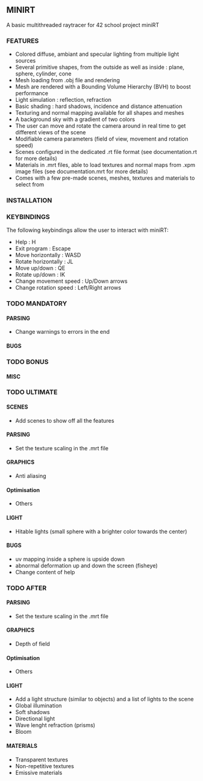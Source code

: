 ## MINIRT

A basic multithreaded raytracer for 42 school project miniRT


### FEATURES

- Colored diffuse, ambiant and specular lighting from multiple light sources
- Several primitive shapes, from the outside as well as inside : plane, sphere, cylinder, cone
- Mesh loading from .obj file and rendering
- Mesh are rendered with a Bounding Volume Hierarchy (BVH) to boost performance
- Light simulation : reflection, refraction
- Basic shading : hard shadows, incidence and distance attenuation
- Texturing and normal mapping available for all shapes and meshes
- A background sky with a gradient of two colors
- The user can move and rotate the camera around in real time to get different views of the scene
- Modifiable camera parameters (field of view, movement and rotation speed)
- Scenes configured in the dedicated .rt file format (see documentation.rt for more details)
- Materials in .mrt files, able to load textures and normal maps from .xpm image files (see documentation.mrt for more details)
- Comes with a few pre-made scenes, meshes, textures and materials to select from

### INSTALLATION

### KEYBINDINGS

The following keybindings allow the user to interact with miniRT:

- Help : H
- Exit program : Escape
- Move horizontally : WASD
- Rotate horizontally : JL
- Move up/down : QE
- Rotate up/down : IK
- Change movement speed : Up/Down arrows
- Change rotation speed : Left/Right arrows


### TODO MANDATORY

#### PARSING
- Change warnings to errors in the end

#### BUGS


### TODO BONUS

#### MISC


### TODO ULTIMATE

#### SCENES
- Add scenes to show off all the features

#### PARSING
- Set the texture scaling in the .mrt file

#### GRAPHICS
- Anti aliasing

#### Optimisation
- Others

#### LIGHT
- Hitable lights (small sphere with a brighter color towards the center)

#### BUGS
- uv mapping inside a sphere is upside down
- abnormal deformation up and down the screen (fisheye)
- Change content of help


### TODO AFTER

#### PARSING
- Set the texture scaling in the .mrt file

#### GRAPHICS
- Depth of field

#### Optimisation
- Others

#### LIGHT
- Add a light structure (similar to objects) and a list of lights to the scene
- Global illumination
- Soft shadows
- Directional light
- Wave lenght refraction (prisms)
- Bloom

#### MATERIALS
- Transparent textures
- Non-repetitive textures
- Emissive materials
